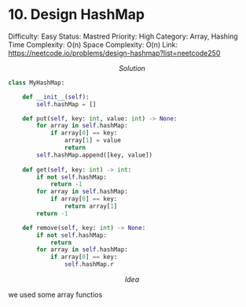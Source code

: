 # 10. Design HashMap

Difficulty: Easy
Status: Mastred
Priority: High
Category: Array, Hashing
Time Complexity: O(n)
Space Complexity: O(n)
Link: https://neetcode.io/problems/design-hashmap?list=neetcode250

$$
Solution
$$

```python
class MyHashMap:

    def __init__(self):
        self.hashMap = []

    def put(self, key: int, value: int) -> None:
        for array in self.hashMap:
            if array[0] == key:
                array[1] = value        
                return
        self.hashMap.append([key, value])
        
    def get(self, key: int) -> int:
        if not self.hashMap:
            return -1
        for array in self.hashMap:
            if array[0] == key:
                return array[1]
        return -1

    def remove(self, key: int) -> None:
        if not self.hashMap:
            return
        for array in self.hashMap:
            if array[0] == key:
                self.hashMap.r
```

$$
Idea
$$

we used some array functios